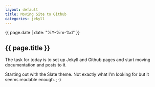 ```yaml
---
layout: default
title: Moving Site to Github
categories: jekyll
---
```

{{ page.date | date: "%Y-%m-%d" }}
## {{ page.title }}

The task for today is to set up Jekyll and Github pages and start moving documentation and posts to it.

Starting out with the Slate theme. Not exactly what I'm looking for but it seems readable enough. ;-)
